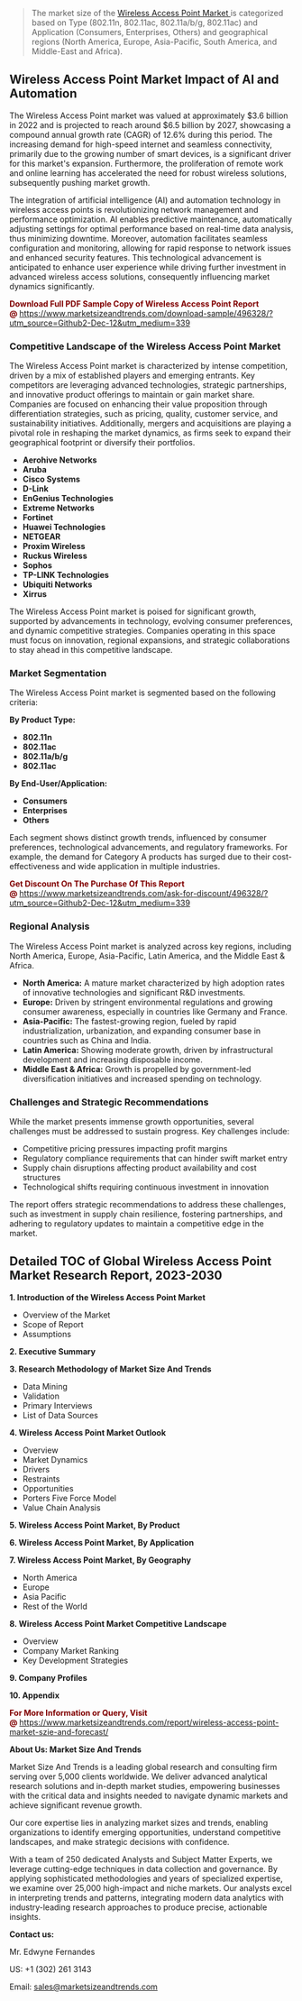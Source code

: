 <blockquote><p>The market size of the <a href="https://www.marketsizeandtrends.com/download-sample/496328/?utm_source=Github2-Dec-12&amp;utm_medium=339" target="_blank">Wireless Access Point Market </a>is categorized based on Type (802.11n, 802.11ac, 802.11a/b/g, 802.11ac) and Application (Consumers, Enterprises, Others) and geographical regions (North America, Europe, Asia-Pacific, South America, and Middle-East and Africa).</p></blockquote><p><h2>Wireless Access Point Market Impact of AI and Automation</h2><p>The Wireless Access Point market was valued at approximately $3.6 billion in 2022 and is projected to reach around $6.5 billion by 2027, showcasing a compound annual growth rate (CAGR) of 12.6% during this period. The increasing demand for high-speed internet and seamless connectivity, primarily due to the growing number of smart devices, is a significant driver for this market's expansion. Furthermore, the proliferation of remote work and online learning has accelerated the need for robust wireless solutions, subsequently pushing market growth.</p><p>The integration of artificial intelligence (AI) and automation technology in wireless access points is revolutionizing network management and performance optimization. AI enables predictive maintenance, automatically adjusting settings for optimal performance based on real-time data analysis, thus minimizing downtime. Moreover, automation facilitates seamless configuration and monitoring, allowing for rapid response to network issues and enhanced security features. This technological advancement is anticipated to enhance user experience while driving further investment in advanced wireless access solutions, consequently influencing market dynamics significantly.</p></p><p><strong><span style="color: #800000;">Download Full PDF Sample Copy of Wireless Access Point Report @</span>&nbsp;</strong><a href="https://www.marketsizeandtrends.com/download-sample/496328/?utm_source=Github2-Dec-12&amp;utm_medium=339">https://www.marketsizeandtrends.com/download-sample/496328/?utm_source=Github2-Dec-12&amp;utm_medium=339</a></p><h3>Competitive Landscape of the Wireless Access Point Market</h3><p>The Wireless Access Point market is characterized by intense competition, driven by a mix of established players and emerging entrants. Key competitors are leveraging advanced technologies, strategic partnerships, and innovative product offerings to maintain or gain market share. Companies are focused on enhancing their value proposition through differentiation strategies, such as pricing, quality, customer service, and sustainability initiatives. Additionally, mergers and acquisitions are playing a pivotal role in reshaping the market dynamics, as firms seek to expand their geographical footprint or diversify their portfolios.</p><p><strong><p><ul><li>Aerohive Networks </li><li> Aruba </li><li> Cisco Systems </li><li> D-Link </li><li> EnGenius Technologies </li><li> Extreme Networks </li><li> Fortinet </li><li> Huawei Technologies </li><li> NETGEAR </li><li> Proxim Wireless </li><li> Ruckus Wireless </li><li> Sophos </li><li> TP-LINK Technologies </li><li> Ubiquiti Networks </li><li> Xirrus</p></li></ul></p></strong></p><p>The Wireless Access Point market is poised for significant growth, supported by advancements in technology, evolving consumer preferences, and dynamic competitive strategies. Companies operating in this space must focus on innovation, regional expansions, and strategic collaborations to stay ahead in this competitive landscape.</p><h3>Market Segmentation</h3><p>The Wireless Access Point market is segmented based on the following criteria:</p><p><strong>By Product Type:</strong></p><p><strong><p><ul><li>802.11n </li><li> 802.11ac </li><li> 802.11a/b/g </li><li> 802.11ac</p></li></ul></p></strong></p><p><strong>By End-User/Application:</strong></p><p><strong><p><ul><li>Consumers </li><li> Enterprises </li><li> Others</p></li></ul></p></strong></p><p>Each segment shows distinct growth trends, influenced by consumer preferences, technological advancements, and regulatory frameworks. For example, the demand for Category A products has surged due to their cost-effectiveness and wide application in multiple industries.</p><p><strong><span style="color: #800000;">Get Discount On The Purchase Of This Report @&nbsp;</span></strong><a href="https://www.marketsizeandtrends.com/ask-for-discount/496328/?utm_source=Github2-Dec-12&amp;utm_medium=339">https://www.marketsizeandtrends.com/ask-for-discount/496328/?utm_source=Github2-Dec-12&amp;utm_medium=339</a></p><h3>Regional Analysis</h3><p>The Wireless Access Point market is analyzed across key regions, including North America, Europe, Asia-Pacific, Latin America, and the Middle East &amp; Africa.</p><ul><li><strong>North America:</strong> A mature market characterized by high adoption rates of innovative technologies and significant R&amp;D investments.</li><li><strong>Europe:</strong> Driven by stringent environmental regulations and growing consumer awareness, especially in countries like Germany and France.</li><li><strong>Asia-Pacific:</strong> The fastest-growing region, fueled by rapid industrialization, urbanization, and expanding consumer base in countries such as China and India.</li><li><strong>Latin America:</strong> Showing moderate growth, driven by infrastructural development and increasing disposable income.</li><li><strong>Middle East &amp; Africa:</strong> Growth is propelled by government-led diversification initiatives and increased spending on technology.</li></ul><h3>Challenges and Strategic Recommendations</h3><p>While the market presents immense growth opportunities, several challenges must be addressed to sustain progress. Key challenges include:</p><ul><li>Competitive pricing pressures impacting profit margins</li><li>Regulatory compliance requirements that can hinder swift market entry</li><li>Supply chain disruptions affecting product availability and cost structures</li><li>Technological shifts requiring continuous investment in innovation</li></ul><p>The report offers strategic recommendations to address these challenges, such as investment in supply chain resilience, fostering partnerships, and adhering to regulatory updates to maintain a competitive edge in the market.</p><h2>Detailed TOC of Global Wireless Access Point Market Research Report, 2023-2030</h2><p><strong>1. Introduction of the Wireless Access Point Market</strong></p><ul><li>Overview of the Market</li><li>Scope of Report</li><li>Assumptions&nbsp;</li></ul><p><strong>2. Executive Summary</strong></p><p><strong>3. Research Methodology of <strong>Market Size And Trends</strong></strong></p><ul><li>Data Mining</li><li>Validation</li><li>Primary Interviews</li><li>List of Data Sources&nbsp;</li></ul><p><strong>4. Wireless Access Point Market Outlook</strong></p><ul><li>Overview</li><li>Market Dynamics</li><li>Drivers</li><li>Restraints</li><li>Opportunities</li><li>Porters Five Force Model</li><li>Value Chain Analysis&nbsp;</li></ul><p><strong>5. Wireless Access Point Market, By Product</strong></p><p><strong>6. Wireless Access Point Market, By Application</strong></p><p><strong>7. Wireless Access Point Market, By Geography</strong></p><ul><li>North America</li><li>Europe</li><li>Asia Pacific</li><li>Rest of the World&nbsp;</li></ul><p><strong>8. Wireless Access Point Market Competitive Landscape</strong></p><ul><li>Overview</li><li>Company Market Ranking</li><li>Key Development Strategies&nbsp;</li></ul><p><strong>9. Company Profiles</strong></p><p><strong>10. Appendix</strong></p><p><strong><span style="color: #800000;">For More Information or Query, Visit @&nbsp;</span></strong><a href="https://www.marketsizeandtrends.com/report/wireless-access-point-market-szie-and-forecast/">https://www.marketsizeandtrends.com/report/wireless-access-point-market-szie-and-forecast/</a></p><p></p><p><strong>About Us:&nbsp;Market Size And Trends</strong></p><p>Market Size And Trends&nbsp;is a leading global research and consulting firm serving over 5,000 clients worldwide. We deliver advanced analytical research solutions and in-depth market studies, empowering businesses with the critical data and insights needed to navigate dynamic markets and achieve significant revenue growth.</p><p>Our core expertise lies in analyzing market sizes and trends, enabling organizations to identify emerging opportunities, understand competitive landscapes, and make strategic decisions with confidence.</p><p>With a team of 250 dedicated Analysts and Subject Matter Experts, we leverage cutting-edge techniques in data collection and governance. By applying sophisticated methodologies and years of specialized expertise, we examine over 25,000 high-impact and niche markets. Our analysts excel in interpreting trends and patterns, integrating modern data analytics with industry-leading research approaches to produce precise, actionable insights.</p><p><strong>Contact us:</strong></p><p>Mr. Edwyne Fernandes</p><p>US: +1 (302) 261 3143</p><p>Email: <a href="mailto:sales@marketsizeandtrends.com">sales@marketsizeandtrends.com</a>&nbsp;</p>
